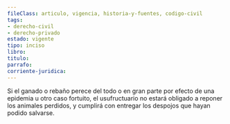 ```yaml
---
fileClass: articulo, vigencia, historia-y-fuentes, codigo-civil
tags:
- derecho-civil
- derecho-privado
estado: vigente
tipo: inciso
libro:
titulo:
parrafo:
corriente-juridica:
---
```

Si el ganado o rebaño perece del todo o en gran parte por efecto de una epidemia u otro caso fortuito, el usufructuario no estará obligado a reponer los animales perdidos, y cumplirá con entregar los despojos que hayan podido salvarse.